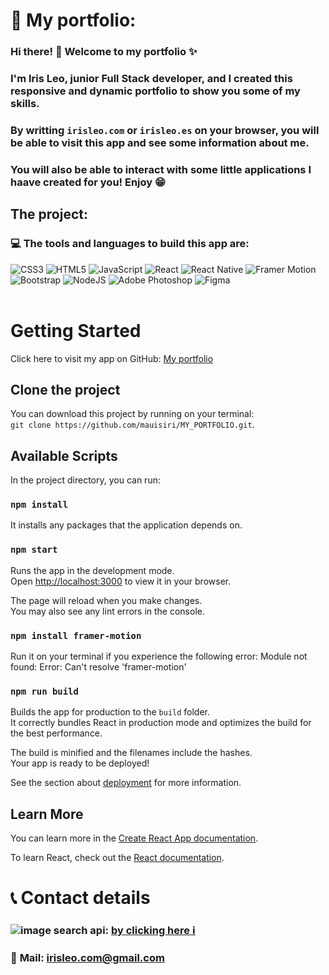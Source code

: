 # 💫 My portfolio:
### Hi there! 👋 Welcome to my portfolio ✨

### I'm Iris Leo, junior Full Stack developer, and I created this responsive and dynamic portfolio to show you some of my skills. 

### By writting `irisleo.com` or `irisleo.es` on your browser, you will be able to visit this app and see some information about me.

### You will also be able to interact with some little applications I haave created for you! Enjoy 😁



## The project:


### 💻 The tools and languages to build this app are:

![CSS3](https://img.shields.io/badge/css3-%231572B6.svg?style=for-the-badge&logo=css3&logoColor=white) ![HTML5](https://img.shields.io/badge/html5-%23E34F26.svg?style=for-the-badge&logo=html5&logoColor=white) ![JavaScript](https://img.shields.io/badge/javascript-%23323330.svg?style=for-the-badge&logo=javascript&logoColor=%23F7DF1E) ![React](https://img.shields.io/badge/react-%2320232a.svg?style=for-the-badge&logo=react&logoColor=%2361DAFB) ![React Native](https://img.shields.io/badge/react_native-%2320232a.svg?style=for-the-badge&logo=react&logoColor=%2361DAFB) ![Framer Motion](https://img.shields.io/badge/Framer%20Motion-0055FF?style=for-the-badge&logo=framer&logoColor=white)<br> 
![Bootstrap](https://img.shields.io/badge/bootstrap-%23563D7C.svg?style=for-the-badge&logo=bootstrap&logoColor=white) ![NodeJS](https://img.shields.io/badge/node.js-6DA55F?style=for-the-badge&logo=node.js&logoColor=white) ![Adobe Photoshop](https://img.shields.io/badge/adobephotoshop-%2331A8FF.svg?style=for-the-badge&logo=adobephotoshop&logoColor=white) ![Figma](https://img.shields.io/badge/figma-%23F24E1E.svg?style=for-the-badge&logo=figma&logoColor=white) <br><br>




# Getting Started

Click here to visit my app on GitHub: [My portfolio](https://github.com/mauisiri/MY_PORTFOLIO)

## Clone the project

You can download this project by running on your terminal:<br> 
`git clone https://github.com/mauisiri/MY_PORTFOLIO.git`.

## Available Scripts

In the project directory, you can run:

### `npm install`

It installs any packages that the application depends on.


### `npm start`

Runs the app in the development mode.\
Open [http://localhost:3000](http://localhost:3000) to view it in your browser.

The page will reload when you make changes.\
You may also see any lint errors in the console.

### `npm install framer-motion`

Run it on your terminal if you experience the following error:
Module not found: Error: Can't resolve 'framer-motion'

### `npm run build`

Builds the app for production to the `build` folder.\
It correctly bundles React in production mode and optimizes the build for the best performance.

The build is minified and the filenames include the hashes.\
Your app is ready to be deployed!

See the section about [deployment](https://facebook.github.io/create-react-app/docs/deployment) for more information.

## Learn More

You can learn more in the [Create React App documentation](https://facebook.github.io/create-react-app/docs/getting-started).

To learn React, check out the [React documentation](https://reactjs.org/).



# 📞 Contact details

### **![image search api](https://user-images.githubusercontent.com/116796625/216715528-d5013764-da7c-4e40-9dc6-e63062403f7c.svg)**: [ by clicking here ℹ️](https://www.linkedin.com/in/irisleo/) 

### 📧 **Mail**: [  irisleo.com@gmail.com](mailto:irisleo.com@egmail.com)